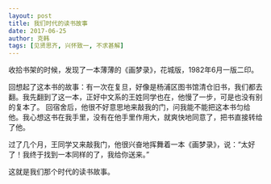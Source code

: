 ```yaml
---
layout: post
title: 我们时代的读书故事
date: 2017-06-25
author: 克韩
tags: [见贤思齐, 兴怀致一, 不求甚解]
---
```


收拾书架的时候，发现了一本薄薄的《画梦录》，花城版，1982年6月一版二印。 

回想起了这本书的故事：有一次在复旦，好像是杨浦区图书馆清仓旧书，我们都去翻。我先翻到了这一本，正好中文系的王姓同学也在，他慢了一步，可是也没有别的复本了。 回宿舍后，他很不好意思地来敲我的门，问我能不能把这本书匀给他。我心想这书在我手里，没有在他手里作用大，就爽快地同意了，把书直接转给了他。 

过了几个月，王同学又来敲我门，他很兴奋地挥舞着一本《画梦录》，说：“太好了！我终于找到一本同样的了，我给你送来。” 

这就是我们那个时代的读书故事。 
